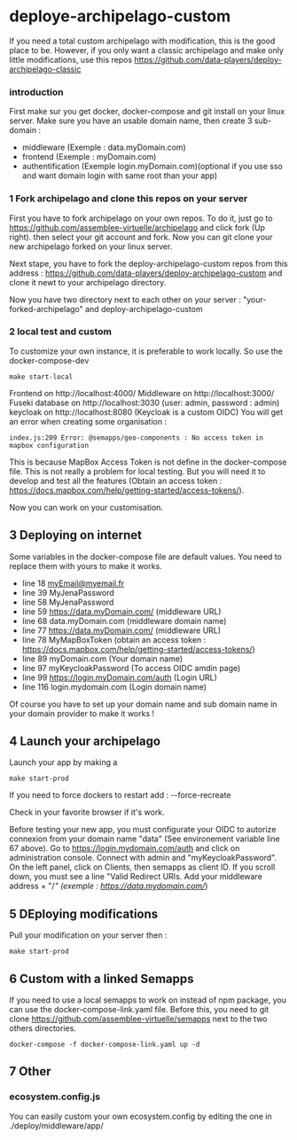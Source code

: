 # deploye-archipelago-custom

If you need a total custom archipelago with modification, this is the good place to be.
However, if you only want a classic archipelago and make only little modifications, use this repos https://github.com/data-players/deploy-archipelago-classic

### introduction

First make sur you get docker, docker-compose and git install on your linux server.
Make sure you have an usable domain name, then create 3 sub-domain :
- middleware (Exemple : data.myDomain.com)
- frontend (Exemple : myDomain.com)
- authentification (Exemple login.myDomain.com)(optional if you use sso and want domain login with same root than your app)

### 1 Fork archipelago and clone this repos on your server

First you have to fork archipelago on your own repos. To do it, just go to https://github.com/assemblee-virtuelle/archipelago and click fork (Up right). then select your git account and fork.
Now you can git clone your new archipelago forked on your linux server.

Next stape, you have to fork the deploy-archipelago-custom repos from this address : https://github.com/data-players/deploy-archipelago-custom and clone it newt to your archipelago directory.

Now you have two directory next to each other on your server : "your-forked-archipelago" and deploy-archipelago-custom

### 2 local test and custom

To customize your own instance, it is preferable to work locally. So use the docker-compose-dev
```
make start-local
```
Frontend on http://localhost:4000/
Middleware on http://localhost:3000/
Fuseki database on http://localhost:3030 (user: admin, password : admin)
keycloak on http://localhost:8080 (Keycloak is a custom OIDC)
You will get an error when creating some organisation :
```
index.js:209 Error: @semapps/geo-components : No access token in mapbox configuration
```
This is because MapBox Access Token is not define in the docker-compose file. This is not really a problem for local testing.
But you will need it to develop and test all the features (Obtain an access token : https://docs.mapbox.com/help/getting-started/access-tokens/).

Now you can work on your customisation.

## 3 Deploying on internet

Some variables in the docker-compose file are default values. You need to replace them with yours to make it works.
- line 18 myEmail@myemail.fr
- line 39 MyJenaPassword
- line 58 MyJenaPassword
- line 59 https://data.myDomain.com/ (middleware URL)
- line 68 data.myDomain.com (middleware domain name)
- line 77 https://data.myDomain.com/ (middleware URL)
- line 78 MyMapBoxToken (obtain an access token : https://docs.mapbox.com/help/getting-started/access-tokens/)
- line 89 myDomain.com (Your domain name)
- line 97 myKeycloakPassword (To access OIDC amdin page)
- line 99 https://login.myDomain.com/auth (Login URL)
- line 116 login.mydomain.com (Login domain name)

Of course you have to set up your domain name and sub domain name in your domain provider to make it works !

## 4 Launch your archipelago

Launch your app by making a 

```
make start-prod
```

If you need to force dockers to restart add : --force-recreate

Check in your favorite browser if it's work.

Before testing your new app, you must configurate your OIDC to autorize connexion from your domain name "data" (See environement variable line 67 above).
Go to https://login.mydomain.com/auth and click on administration console. Connect with admin and "myKeycloakPassword".
On the left panel, click on Clients, then semapps as client ID.
If you scroll down, you must see a line "Valid Redirect URIs. Add your middleware address + "/*" (exemple : https://data.mydomain.com/*)

## 5 DEploying modifications

Pull your modification on your server then :
```
make start-prod
```

## 6 Custom with a linked Semapps

If you need to use a local semapps to work on instead of npm package, you can use the docker-compose-link.yaml file.
Before this, you need to git clone https://github.com/assemblee-virtuelle/semapps next to the two others directories.

```
docker-compose -f docker-compose-link.yaml up -d
```

## 7 Other

### ecosystem.config.js

You can easily custom your own ecosystem.config by editing the one in ./deploy/middleware/app/
